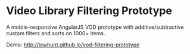 # Video Library Filtering Prototype
A mobile-responsive AngularJS VOD prototype with additive/subtractive custom filters and sorts on 1000+ items.

Demo: http://lewhunt.github.io/vod-filtering-prototype 

